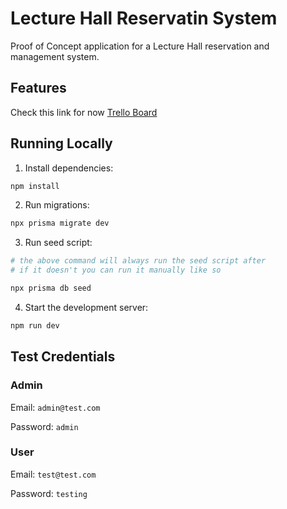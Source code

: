# Lecture Hall Reservatin System

Proof of Concept application for a Lecture Hall reservation and management system.

## Features

Check this link for now [Trello Board](https://trello.com/b/reFLr5yb/lecture-hall)

## Running Locally

1. Install dependencies:

```sh
npm install
```

2. Run migrations:

```sh
npx prisma migrate dev
```

3. Run seed script:

```sh
# the above command will always run the seed script after
# if it doesn't you can run it manually like so

npx prisma db seed
```

4. Start the development server:

```sh
npm run dev
```

## Test Credentials

### Admin

Email: `admin@test.com`

Password: `admin`

### User

Email: `test@test.com`

Password: `testing`
